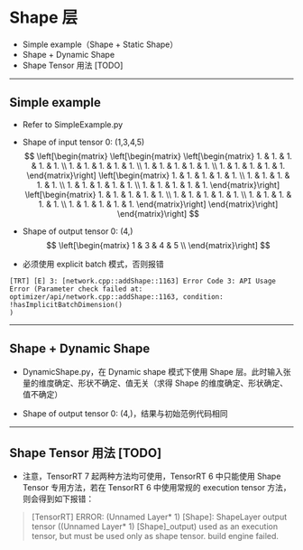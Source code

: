 # Shape 层
+ Simple example（Shape + Static Shape）
+ Shape + Dynamic Shape
+ Shape Tensor 用法 [TODO]

---
## Simple example
+ Refer to SimpleExample.py

+ Shape of input tensor 0: (1,3,4,5)
$$
\left[\begin{matrix}
    \left[\begin{matrix}
        \left[\begin{matrix}
            1. & 1. & 1. & 1. & 1. \\
            1. & 1. & 1. & 1. & 1. \\
            1. & 1. & 1. & 1. & 1. \\
            1. & 1. & 1. & 1. & 1.
        \end{matrix}\right]
        \left[\begin{matrix}
            1. & 1. & 1. & 1. & 1. \\
            1. & 1. & 1. & 1. & 1. \\
            1. & 1. & 1. & 1. & 1. \\
            1. & 1. & 1. & 1. & 1.
        \end{matrix}\right]
        \left[\begin{matrix}
            1. & 1. & 1. & 1. & 1. \\
            1. & 1. & 1. & 1. & 1. \\
            1. & 1. & 1. & 1. & 1. \\
            1. & 1. & 1. & 1. & 1.
        \end{matrix}\right]
    \end{matrix}\right]
\end{matrix}\right]
$$

+ Shape of output tensor 0: (4,)
$$
\left[\begin{matrix}
  1 & 3 & 4 & 5 \\
\end{matrix}\right]
$$

+ 必须使用 explicit batch 模式，否则报错
```
[TRT] [E] 3: [network.cpp::addShape::1163] Error Code 3: API Usage Error (Parameter check failed at: optimizer/api/network.cpp::addShape::1163, condition: !hasImplicitBatchDimension()
)
```

---

## Shape + Dynamic Shape
+ DynamicShape.py，在 Dynamic shape 模式下使用 Shape 层。此时输入张量的维度确定、形状不确定、值无关（求得 Shape 的维度确定、形状确定、值不确定）

+ Shape of output tensor 0: (4,)，结果与初始范例代码相同

---

## Shape Tensor 用法 [TODO]
+ 注意，TensorRT 7 起两种方法均可使用，TensorRT 6 中只能使用 Shape Tensor 专用方法，若在 TensorRT 6 中使用常规的 execution tensor 方法，则会得到如下报错：

> [TensorRT] ERROR: (Unnamed Layer* 1) [Shape]: ShapeLayer output tensor ((Unnamed Layer* 1) [Shape]_output) used as an execution tensor,  but must be used only as shape tensor.
build engine failed.
